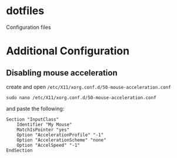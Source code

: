 # dotfiles
Configuration files

# Additional Configuration

## Disabling mouse acceleration

create and open `/etc/X11/xorg.conf.d/50-mouse-acceleration.conf`
```
sudo nano /etc/X11/xorg.conf.d/50-mouse-acceleration.conf
```
and paste the following:
```
Section "InputClass"
	Identifier "My Mouse"
	MatchIsPointer "yes"
	Option "AccelerationProfile" "-1"
	Option "AccelerationScheme" "none"
	Option "AccelSpeed" "-1"
EndSection
```